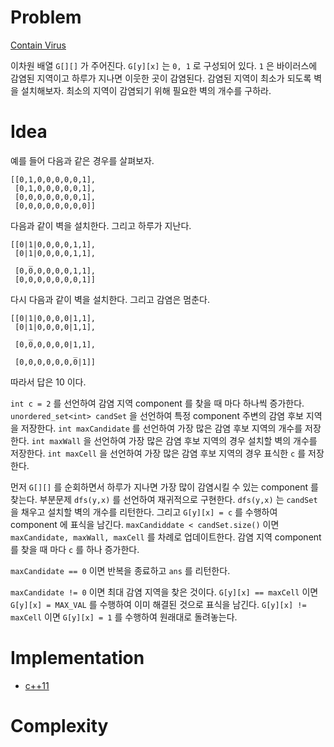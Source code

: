 # Problem

[Contain Virus](https://leetcode.com/problems/contain-virus/)

이차원 배열 `G[][]` 가 주어진다. `G[y][x]` 는 `0, 1` 로 구성되어 있다.
`1` 은 바이러스에 감염된 지역이고 하루가 지나면 이웃한 곳이 감염된다.
감염된 지역이 최소가 되도록 벽을 설치해보자.  최소의 지역이 감염되기
위해 필요한 벽의 개수를 구하라.

# Idea

예를 들어 다음과 같은 경우를 살펴보자.

```
[[0,1,0,0,0,0,0,1],
 [0,1,0,0,0,0,0,1],
 [0,0,0,0,0,0,0,1],
 [0,0,0,0,0,0,0,0]]
```

다음과 같이 벽을 설치한다. 그리고 하루가 지난다.

```
[[0|1|0,0,0,0,1,1],
 [0|1|0,0,0,0,1,1],
    _
 [0,0,0,0,0,0,1,1],
 [0,0,0,0,0,0,0,1]]
```

다시 다음과 같이 벽을 설치한다. 그리고 감염은 멈춘다.

```
[[0|1|0,0,0,0|1,1],
 [0|1|0,0,0,0|1,1],
    _
 [0,0,0,0,0,0|1,1],
              _
 [0,0,0,0,0,0,0|1]]
```

따라서 답은 10 이다.

`int c = 2` 를 선언하여 감염 지역 component 를 찾을 때 마다 하나씩
증가한다. `unordered_set<int> candSet` 을 선언하여 특정 component
주변의 감염 후보 지역을 저장한다. `int maxCandidate` 를 선언하여 가장
많은 감염 후보 지역의 개수를 저장한다. `int maxWall` 을 선언하여 가장
많은 감염 후보 지역의 경우 설치할 벽의 개수를 저장한다. `int maxCell`
을 선언하여 가장 많은 감염 후보 지역의 경우 표식한 `c` 를 저장한다.

먼저 `G[][]` 를 순회하면서 하루가 지나면 가장 많이 감염시킬 수 있는
component 를 찾는다. 부분문제 `dfs(y,x)` 를 선언하여 재귀적으로
구현한다. `dfs(y,x)` 는 `candSet` 을 채우고 설치할 벽의 개수를
리턴한다. 그리고 `G[y][x] = c` 를 수행하여 component 에 표식을
남긴다. `maxCandiddate < candSet.size()` 이면 `maxCandidate, maxWall,
maxCell` 를 차례로 업데이트한다. 감염 지역 component 를 찾을 때 마다
`c` 를 하나 증가한다.

`maxCandidate == 0` 이면 반복을 종료하고 `ans` 를 리턴한다.

`maxCandidate != 0` 이면 최대 감염 지역을 찾은 것이다. `G[y][x] ==
maxCell` 이면 `G[y][x] = MAX_VAL` 를 수행하여 이미 해결된 것으로
표식을 남긴다. `G[y][x] != maxCell` 이면 `G[y][x] = 1` 를 수행하여
원래대로 돌려놓는다.

# Implementation

* [c++11](a.cpp)

# Complexity

```
```
